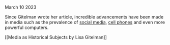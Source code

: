 March 10 2023

Since Gitelman wrote her article, incredible advancements have been made in media such as the prevalence of [social media](https://scholar.google.ca/scholar?hl=en&as_sdt=0%2C5&as_ylo=2019&q=media+and+social+media&btnG=), [cell phones](https://scholar.google.ca/scholar?as_ylo=2019&q=cell+phones+and+communication+&hl=en&as_sdt=0,5) and even more powerful computers.

[[Media as Historical Subjects by Lisa Gitelman]]
